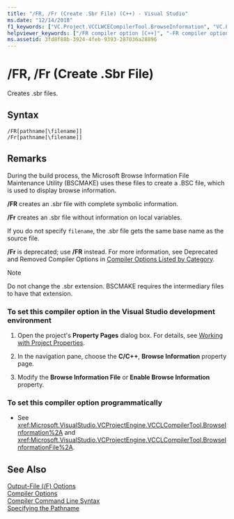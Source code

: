 ```yaml
---
title: "/FR, /Fr (Create .Sbr File) (C++) - Visual Studio"
ms.date: "12/14/2018"
f1_keywords: ["VC.Project.VCCLWCECompilerTool.BrowseInformation", "VC.Project.VCCLCompilerTool.BrowseInformation", "/fr", "VC.Project.VCCLCompilerTool.BrowseInformationFile", "VC.Project.VCCLWCECompilerTool.BrowseInformationFile"]
helpviewer_keywords: ["/FR compiler option [C++]", "-FR compiler option [C++]", "FR compiler option [C++]", "symbolic browser information"]
ms.assetid: 3fd8f88b-3924-4feb-9393-287036a28896
---
```

# /FR, /Fr (Create .Sbr File)

Creates .sbr files.

## Syntax

```
/FR[pathname[\filename]]
/Fr[pathname[\filename]]
```

## Remarks

During the build process, the Microsoft Browse Information File Maintenance Utility (BSCMAKE) uses these files to create a .BSC file, which is used to display browse information.

**/FR** creates an .sbr file with complete symbolic information.

**/Fr** creates an .sbr file without information on local variables.

If you do not specify `filename`, the .sbr file gets the same base name as the source file.

**/Fr** is deprecated; use **/FR** instead. For more information, see Deprecated and Removed Compiler Options in [Compiler Options Listed by Category](compiler-options-listed-by-category.md).

> [!NOTE]
>  Do not change the .sbr extension. BSCMAKE requires the intermediary files to have that extension.

### To set this compiler option in the Visual Studio development environment

1. Open the project's **Property Pages** dialog box. For details, see [Working with Project Properties](../working-with-project-properties.md).

1. In the navigation pane, choose the **C/C++**, **Browse Information** property page.

1. Modify the **Browse Information File** or **Enable Browse Information** property.

### To set this compiler option programmatically

- See <xref:Microsoft.VisualStudio.VCProjectEngine.VCCLCompilerTool.BrowseInformation%2A> and <xref:Microsoft.VisualStudio.VCProjectEngine.VCCLCompilerTool.BrowseInformationFile%2A>.

## See Also

[Output-File (/F) Options](output-file-f-options.md)<br/>
[Compiler Options](compiler-options.md)<br/>
[Compiler Command Line Syntax](../compiler-command-line-syntax.md)<br/>
[Specifying the Pathname](specifying-the-pathname.md)